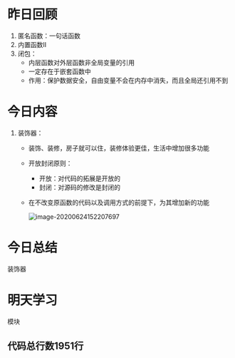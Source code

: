 # 昨日回顾

1. 匿名函数：一句话函数
2. 内置函数II
3. 闭包：
   + 内层函数对外层函数非全局变量的引用
   + 一定存在于嵌套函数中
   + 作用：保护数据安全，自由变量不会在内存中消失，而且全局还引用不到

# 今日内容

1. 装饰器：

   + 装饰、装修，房子就可以住，装修体验更佳，生活中增加很多功能

   + 开放封闭原则：

     + 开放：对代码的拓展是开放的
     + 封闭：对源码的修改是封闭的

   + 在不改变原函数的代码以及调用方式的前提下，为其增加新的功能

     ![image-20200624152207697](C:\Users\Administrator\AppData\Roaming\Typora\typora-user-images\image-20200624152207697.png)

     

# 今日总结

装饰器

# 明天学习

模块

## 代码总行数1951行